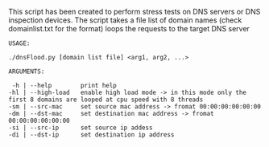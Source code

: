 This script has been created to perform stress tests on DNS servers or DNS inspection devices.
The script takes a file list of domain names (check domainlist.txt for the format) loops the requests to the target DNS server

    USAGE:

    ./dnsFlood.py [domain list file] <arg1, arg2, ...>

    ARGUMENTS:

     -h | --help        print help
    -hl | --high-load   enable high load mode -> in this mode only the first 8 domains are looped at cpu speed with 8 threads
    -sm | --src-mac     set source mac address -> fromat 00:00:00:00:00:00
    -dm | --dst-mac     set destination mac address -> fromat 00:00:00:00:00:00
    -si | --src-ip      set source ip addess
    -di | --dst-ip      set destination ip address
